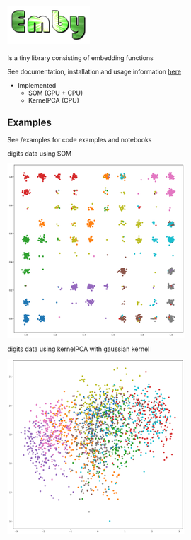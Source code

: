 
![logo](images/logo.png)
---

Is a tiny library consisting of embedding functions

See documentation, installation and usage information [here](https://jonasrsv.github.io/emby/build/html/index.html)

- Implemented
    - SOM (GPU + CPU)
    - KernelPCA (CPU)
  


Examples 
---

See /examples for code examples and notebooks

digits data using SOM

<img src="images/digits-som.png" width=400px />

digits data using kernelPCA with gaussian kernel

<img src="images/digits-kpca.png" width=400px />




